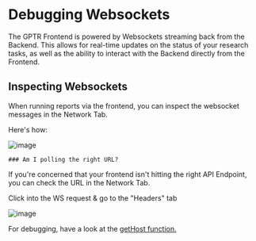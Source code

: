 # Debugging Websockets

The GPTR Frontend is powered by Websockets streaming back from the Backend. This allows for real-time updates on the status of your research tasks, as well as the ability to interact with the Backend directly from the Frontend.


## Inspecting Websockets

When running reports via the frontend, you can inspect the websocket messages in the Network Tab.

Here's how: 

![image](https://github.com/user-attachments/assets/15fcb5a4-77ea-4b3b-87d7-55d4b6f80095)


    ### Am I polling the right URL?

If you're concerned that your frontend isn't hitting the right API Endpoint, you can check the URL in the Network Tab.

Click into the WS request & go to the "Headers" tab

![image](https://github.com/user-attachments/assets/dbd58c1d-3506-411a-852b-e1b133b6f5c8)

For debugging, have a look at the <a href="https://github.com/assafelovic/gpt-researcher/blob/master/frontend/nextjs/helpers/getHost.ts">getHost function.</a>
